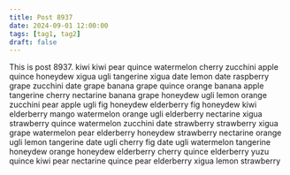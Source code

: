 ```yaml
---
title: Post 8937
date: 2024-09-01 12:00:00
tags: [tag1, tag2]
draft: false
---
```

This is post 8937.
kiwi
kiwi
pear
quince
watermelon
cherry
zucchini
apple
quince
honeydew
xigua
ugli
tangerine
xigua
date
lemon
date
raspberry
grape
zucchini
date
grape
banana
grape
quince
orange
banana
apple
tangerine
cherry
nectarine
banana
grape
honeydew
ugli
lemon
orange
zucchini
pear
apple
ugli
fig
honeydew
elderberry
fig
honeydew
kiwi
elderberry
mango
watermelon
orange
ugli
elderberry
nectarine
xigua
strawberry
quince
watermelon
zucchini
date
strawberry
strawberry
xigua
grape
watermelon
pear
elderberry
honeydew
strawberry
nectarine
orange
ugli
lemon
tangerine
date
ugli
cherry
fig
date
ugli
watermelon
tangerine
honeydew
orange
honeydew
elderberry
cherry
quince
elderberry
yuzu
quince
kiwi
pear
nectarine
quince
pear
elderberry
xigua
lemon
strawberry
